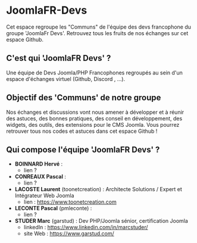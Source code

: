 # JoomlaFR-Devs
Cet espace regroupe les "Communs" de l'équipe des devs francophone du groupe 'JoomlaFr Devs'.
Retrouvez tous les fruits de nos échanges sur cet espace Github.

## C'est qui 'JoomlaFR Devs' ?
Une équipe de Devs Joomla/PHP Francophones regroupés au sein d'un espace d'échanges virtuel (Github, Discord , ...).

## Objectif des 'Communs' de notre groupe
Nos échanges et discussions vont nous amener à développer et à réunir des astuces, des bonnes pratiques, des conseil en développement, des widgets, des outils, des extensions pour le CMS Joomla.
Vous pourrez retrouver tous nos codes et astuces dans cet espace Github !

## Qui compose l'équipe 'JoomlaFR Devs' ?
- **BOINNARD Hervé** :
  - lien ?
- **CONREAUX Pascal** :
  - lien ?
- **LACOSTE Laurent** (toonetcreation) : Architecte Solutions / Expert et Intégrateur Web Joomla
  - lien : https://www.toonetcreation.com
- **LECONTE Pascal** (pmleconte) :
  - lien ?
- **STUDER Marc** (garstud) : Dev PHP/Joomla sénior, certification Joomla
  - linkedIn : https://www.linkedin.com/in/marcstuder/
  - site Web : https://www.garstud.com/
